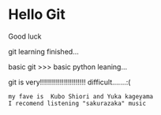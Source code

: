 # Hello Git
Good luck 

git learning finished...

basic git >>> basic python leaning...

git is very!!!!!!!!!!!!!!!!!!!!!!! difficult.......:(

    my fave is  Kubo Shiori and Yuka kageyama 
    I recomend listening "sakurazaka" music 